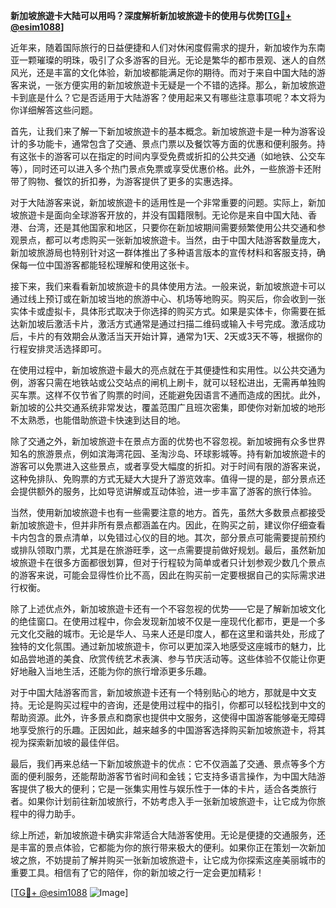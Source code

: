 **新加坡旅遊卡大陆可以用吗？深度解析新加坡旅遊卡的使用与优势[[TG💪+ @esim1088](https://t.me/s/esim1088)]**

近年来，随着国际旅行的日益便捷和人们对休闲度假需求的提升，新加坡作为东南亚一颗璀璨的明珠，吸引了众多游客的目光。无论是繁华的都市景观、迷人的自然风光，还是丰富的文化体验，新加坡都能满足你的期待。而对于来自中国大陆的游客来说，一张方便实用的新加坡旅遊卡无疑是一个不错的选择。那么，新加坡旅遊卡到底是什么？它是否适用于大陆游客？使用起来又有哪些注意事项呢？本文将为你详细解答这些问题。

首先，让我们来了解一下新加坡旅遊卡的基本概念。新加坡旅遊卡是一种为游客设计的多功能卡，通常包含了交通、景点门票以及餐饮等方面的优惠和便利服务。持有这张卡的游客可以在指定的时间内享受免费或折扣的公共交通（如地铁、公交车等），同时还可以进入多个热门景点免票或享受优惠价格。此外，一些旅游卡还附带了购物、餐饮的折扣券，为游客提供了更多的实惠选择。

对于大陆游客来说，新加坡旅遊卡的适用性是一个非常重要的问题。实际上，新加坡旅遊卡是面向全球游客开放的，并没有国籍限制。无论你是来自中国大陆、香港、台湾，还是其他国家和地区，只要你在新加坡期间需要频繁使用公共交通和参观景点，都可以考虑购买一张新加坡旅遊卡。当然，由于中国大陆游客数量庞大，新加坡旅游局也特别针对这一群体推出了多种语言版本的宣传材料和客服支持，确保每一位中国游客都能轻松理解和使用这张卡。

接下来，我们来看看新加坡旅遊卡的具体使用方法。一般来说，新加坡旅遊卡可以通过线上预订或在新加坡当地的旅游中心、机场等地购买。购买后，你会收到一张实体卡或虚拟卡，具体形式取决于你选择的购买方式。如果是实体卡，你需要在抵达新加坡后激活卡片，激活方式通常是通过扫描二维码或输入卡号完成。激活成功后，卡片的有效期会从激活当天开始计算，通常为1天、2天或3天不等，根据你的行程安排灵活选择即可。

在使用过程中，新加坡旅遊卡最大的亮点就在于其便捷性和实用性。以公共交通为例，游客只需在地铁站或公交站点的闸机上刷卡，就可以轻松进出，无需再单独购买车票。这样不仅节省了购票的时间，还能避免因语言不通而造成的困扰。此外，新加坡的公共交通系统非常发达，覆盖范围广且班次密集，即使你对新加坡的地形不太熟悉，也能借助旅遊卡快速到达目的地。

除了交通之外，新加坡旅遊卡在景点方面的优势也不容忽视。新加坡拥有众多世界知名的旅游景点，例如滨海湾花园、圣淘沙岛、环球影城等。持有新加坡旅遊卡的游客可以免票进入这些景点，或者享受大幅度的折扣。对于时间有限的游客来说，这种免排队、免购票的方式无疑大大提升了游览效率。值得一提的是，部分景点还会提供额外的服务，比如导览讲解或互动体验，进一步丰富了游客的旅行体验。

当然，使用新加坡旅遊卡也有一些需要注意的地方。首先，虽然大多数景点都接受新加坡旅遊卡，但并非所有景点都涵盖在内。因此，在购买之前，建议你仔细查看卡内包含的景点清单，以免错过心仪的目的地。其次，部分景点可能需要提前预约或排队领取门票，尤其是在旅游旺季，这一点需要提前做好规划。最后，虽然新加坡旅遊卡在很多方面都很划算，但对于行程较为简单或者只计划参观少数几个景点的游客来说，可能会显得性价比不高，因此在购买前一定要根据自己的实际需求进行权衡。

除了上述优点外，新加坡旅遊卡还有一个不容忽视的优势——它是了解新加坡文化的绝佳窗口。在使用过程中，你会发现新加坡不仅是一座现代化都市，更是一个多元文化交融的城市。无论是华人、马来人还是印度人，都在这里和谐共处，形成了独特的文化氛围。通过新加坡旅遊卡，你可以更加深入地感受这座城市的魅力，比如品尝地道的美食、欣赏传统艺术表演、参与节庆活动等。这些体验不仅能让你更好地融入当地生活，还能为你的旅行增添更多乐趣。

对于中国大陆游客而言，新加坡旅遊卡还有一个特别贴心的地方，那就是中文支持。无论是购买过程中的咨询，还是使用过程中的指引，你都可以轻松找到中文的帮助资源。此外，许多景点和商家也提供中文服务，这使得中国游客能够毫无障碍地享受旅行的乐趣。正因如此，越来越多的中国游客选择购买新加坡旅遊卡，将其视为探索新加坡的最佳伴侣。

最后，我们再来总结一下新加坡旅遊卡的优点：它不仅涵盖了交通、景点等多个方面的便利服务，还能帮助游客节省时间和金钱；它支持多语言操作，为中国大陆游客提供了极大的便利；它是一张集实用性与娱乐性于一体的卡片，适合各类旅行者。如果你计划前往新加坡旅行，不妨考虑入手一张新加坡旅遊卡，让它成为你旅程中的得力助手。

综上所述，新加坡旅遊卡确实非常适合大陆游客使用。无论是便捷的交通服务，还是丰富的景点体验，它都能为你的旅行带来极大的便利。如果你正在策划一次新加坡之旅，不妨提前了解并购买一张新加坡旅遊卡，让它成为你探索这座美丽城市的重要工具。相信有了它的陪伴，你的新加坡之行一定会更加精彩！

[[TG💪+ @esim1088](https://t.me/s/esim1088) ![Image](https://i.postimg.cc/4NQfJmqS/Snipaste-2025-05-13-00-14-12.png)]